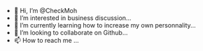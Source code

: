 - 👋 Hi, I’m @CheckMoh
- 👀 I’m interested in business discussion...
- 🌱 I’m currently learning how to increase my own personnality...
- 💞️ I’m looking to collaborate on Github...
- 📫 How to reach me ...

<!---
CheckMoh/CheckMoh is a ✨ special ✨ repository because its `README.md` (this file) appears on your GitHub profile.
You can click the Preview link to take a look at your changes.
--->
